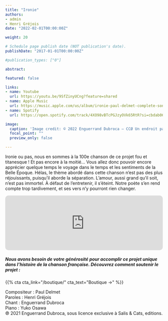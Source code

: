 ```yaml
---
title: "Ironie"
authors:
- admin
- Henri Gréjois
date: "2022-02-01T00:00:00Z"

weight: 20

# Schedule page publish date (NOT publication's date).
publishDate: "2017-01-01T00:00:00Z"

#publication_types: ["0"]

abstract: 

featured: false

links:
- name: Youtube
  url: https://youtu.be/9SfZinyUCng?feature=shared
- name: Apple Music
  url: https://music.apple.com/us/album/ironie-paul-delmet-complete-songs/1606737019?i=1606737229
- name: Spotify
  url: https://open.spotify.com/track/4XO98vBTcPGJzyOVk65RtR?si=cbdab06b69aa4a4c

image:
  caption: 'Image credit: © 2022 Enguerrand Dubroca – CCØ Un endroit paisible – Pavillon Henri IV, par Jules Séeberger en 1904 – Paris Collections / Musée Carnavalet'
  focal_point: ""
  preview_only: false

---
```


Ironie ou pas, nous en sommes à la 100e chanson de ce projet fou et titanesque ! Et pas encore à la moitié… Vous allez donc pouvoir encore apprécier quelque temps le voyage dans le temps et les sentiments de la Belle Époque. Hélas, le thème abordé dans cette chanson n’est pas des plus réjouissants, puisqu’il aborde la séparation. L’amour, aussi grand qu’il soit, n’est pas immortel. À défaut de l’entretenir, il s’éteint. Notre poète s’en rend compte trop tardivement, et ses vers n’y pourront rien changer.


<iframe allow="autoplay *; encrypted-media *; fullscreen *; clipboard-write" frameborder="0" height="175" style="width:100%;max-width:720px;overflow:hidden;border-radius:10px;" sandbox="allow-forms allow-popups allow-same-origin allow-scripts allow-storage-access-by-user-activation allow-top-navigation-by-user-activation" src="https://embed.music.apple.com/us/album/ironie-paul-delmet-complete-songs/1606737019?i=1606737229"></iframe>

##### Nous avons besoin de votre générosité pour accomplir ce projet unique dans l’histoire de la chanson française. Découvrez comment soutenir le projet :
{{% cta cta_link="/boutique/" cta_text="Boutique →" %}}

<p>Compositeur : Paul Delmet <br>
Paroles : Henri Gréjois<br>
Chant : Enguerrand Dubroca<br>
Piano : Yuko Osawa<br>
℗ 2021 Enguerrand Dubroca, sous licence exclusive à Salis & Cats, editions.</p>


